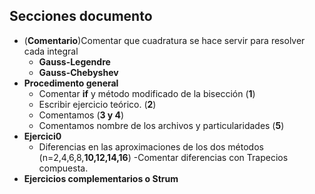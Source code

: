 ## Secciones documento
- (**Comentario**)Comentar que cuadratura se hace servir para resolver cada integral
  - **Gauss-Legendre**
  - **Gauss-Chebyshev**
- **Procedimento general**
  - Comentar **if** y método modificado de la bisección (**1**)
  - Escribir ejercicio teórico. (**2**)
  - Comentamos (**3 y 4**)
  - Comentamos nombre de los archivos y particularidades (**5**)
- **Ejercici0**
  - Diferencias en las aproximaciones de los dos métodos (n=2,4,6,8,**10,12,14,16**)
  -Comentar diferencias con Trapecios compuesta.
- **Ejercicios complementarios o Strum**
